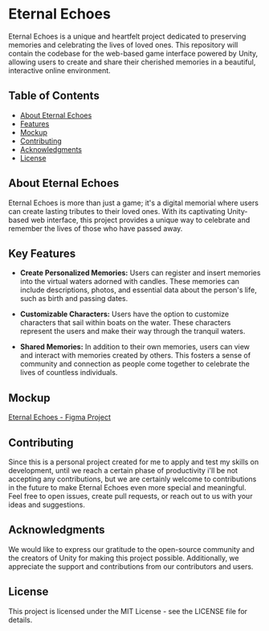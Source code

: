 # Eternal Echoes

Eternal Echoes is a unique and heartfelt project dedicated to preserving memories and celebrating the lives of loved ones. This repository will contain the codebase for the web-based game interface powered by Unity, allowing users to create and share their cherished memories in a beautiful, interactive online environment.

## Table of Contents

- [About Eternal Echoes](#about-eternal-echoes)
- [Features](#key-features)
- [Mockup](#mockup)
- [Contributing](#contributing)
- [Acknowledgments](#acknowledgments)
- [License](#license)

## About Eternal Echoes

Eternal Echoes is more than just a game; it's a digital memorial where users can create lasting tributes to their loved ones. With its captivating Unity-based web interface, this project provides a unique way to celebrate and remember the lives of those who have passed away.

## Key Features

- **Create Personalized Memories:** Users can register and insert memories into the virtual waters adorned with candles. These memories can include descriptions, photos, and essential data about the person's life, such as birth and passing dates.

- **Customizable Characters:** Users have the option to customize characters that sail within boats on the water. These characters represent the users and make their way through the tranquil waters.

- **Shared Memories:** In addition to their own memories, users can view and interact with memories created by others. This fosters a sense of community and connection as people come together to celebrate the lives of countless individuals.

## Mockup

[Eternal Echoes - Figma Project](https://www.figma.com/file/iTZf53q4ofeS610Ktkux5n/Eternal-Echoes?type=design&node-id=0-1&mode=design&t=ohtFt6wGRLZ7nUo4-0)

## Contributing
Since this is a personal project created for me to apply and test my skills on development, until we reach a certain phase of productivity i'll be not accepting any contributions, but we are certainly welcome to contributions in the future to make Eternal Echoes even more special and meaningful. Feel free to open issues, create pull requests, or reach out to us with your ideas and suggestions.

## Acknowledgments
We would like to express our gratitude to the open-source community and the creators of Unity for making this project possible. Additionally, we appreciate the support and contributions from our contributors and users.

## License
This project is licensed under the MIT License - see the LICENSE file for details.




